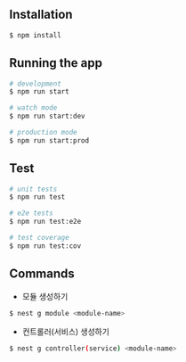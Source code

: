 ## Installation

```bash
$ npm install
```

## Running the app

```bash
# development
$ npm run start

# watch mode
$ npm run start:dev

# production mode
$ npm run start:prod
```

## Test

```bash
# unit tests
$ npm run test

# e2e tests
$ npm run test:e2e

# test coverage
$ npm run test:cov
```

## Commands

- 모듈 생성하기
```bash
$ nest g module <module-name>
```
- 컨트롤러(서비스) 생성하기
```bash
$ nest g controller(service) <module-name>
```